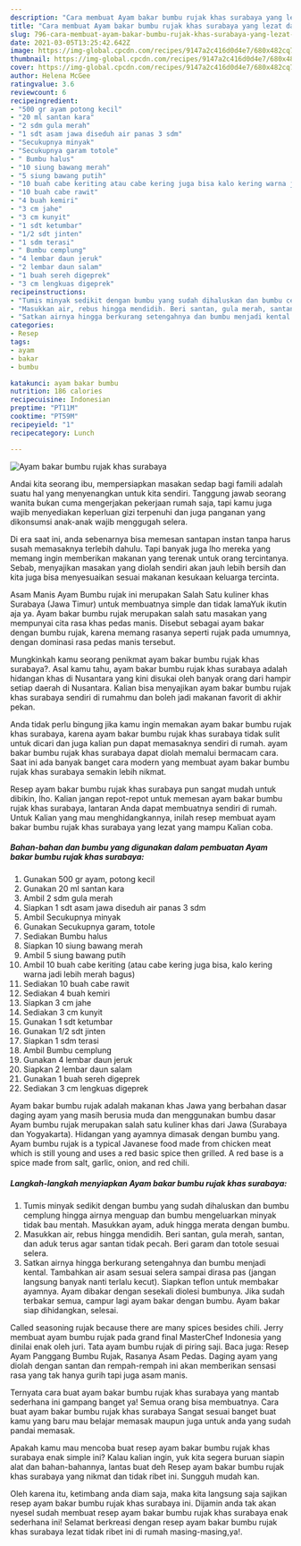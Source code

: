 ```yaml
---
description: "Cara membuat Ayam bakar bumbu rujak khas surabaya yang lezat dan Mudah Dibuat"
title: "Cara membuat Ayam bakar bumbu rujak khas surabaya yang lezat dan Mudah Dibuat"
slug: 796-cara-membuat-ayam-bakar-bumbu-rujak-khas-surabaya-yang-lezat-dan-mudah-dibuat
date: 2021-03-05T13:25:42.642Z
image: https://img-global.cpcdn.com/recipes/9147a2c416d0d4e7/680x482cq70/ayam-bakar-bumbu-rujak-khas-surabaya-foto-resep-utama.jpg
thumbnail: https://img-global.cpcdn.com/recipes/9147a2c416d0d4e7/680x482cq70/ayam-bakar-bumbu-rujak-khas-surabaya-foto-resep-utama.jpg
cover: https://img-global.cpcdn.com/recipes/9147a2c416d0d4e7/680x482cq70/ayam-bakar-bumbu-rujak-khas-surabaya-foto-resep-utama.jpg
author: Helena McGee
ratingvalue: 3.6
reviewcount: 6
recipeingredient:
- "500 gr ayam potong kecil"
- "20 ml santan kara"
- "2 sdm gula merah"
- "1 sdt asam jawa diseduh air panas 3 sdm"
- "Secukupnya minyak"
- "Secukupnya garam totole"
- " Bumbu halus"
- "10 siung bawang merah"
- "5 siung bawang putih"
- "10 buah cabe keriting atau cabe kering juga bisa kalo kering warna jadi lebih merah bagus"
- "10 buah cabe rawit"
- "4 buah kemiri"
- "3 cm jahe"
- "3 cm kunyit"
- "1 sdt ketumbar"
- "1/2 sdt jinten"
- "1 sdm terasi"
- " Bumbu cemplung"
- "4 lembar daun jeruk"
- "2 lembar daun salam"
- "1 buah sereh digeprek"
- "3 cm lengkuas digeprek"
recipeinstructions:
- "Tumis minyak sedikit dengan bumbu yang sudah dihaluskan dan bumbu cemplung hingga airnya menguap dan bumbu mengeluarkan minyak tidak bau mentah. Masukkan ayam, aduk hingga merata dengan bumbu."
- "Masukkan air, rebus hingga mendidih. Beri santan, gula merah, santan, dan aduk terus agar santan tidak pecah. Beri garam dan totole sesuai selera."
- "Satkan airnya hingga berkurang setengahnya dan bumbu menjadi kental. Tambahkan air asam sesuai selera sampai dirasa pas (jangan langsung banyak nanti terlalu kecut). Siapkan teflon untuk membakar ayamnya. Ayam dibakar dengan sesekali diolesi bumbunya. Jika sudah terbakar semua, campur lagi ayam bakar dengan bumbu. Ayam bakar siap dihidangkan, selesai."
categories:
- Resep
tags:
- ayam
- bakar
- bumbu

katakunci: ayam bakar bumbu 
nutrition: 186 calories
recipecuisine: Indonesian
preptime: "PT11M"
cooktime: "PT59M"
recipeyield: "1"
recipecategory: Lunch

---
```



![Ayam bakar bumbu rujak khas surabaya](https://img-global.cpcdn.com/recipes/9147a2c416d0d4e7/680x482cq70/ayam-bakar-bumbu-rujak-khas-surabaya-foto-resep-utama.jpg)

Andai kita seorang ibu, mempersiapkan masakan sedap bagi famili adalah suatu hal yang menyenangkan untuk kita sendiri. Tanggung jawab seorang  wanita bukan cuma mengerjakan pekerjaan rumah saja, tapi kamu juga wajib menyediakan keperluan gizi terpenuhi dan juga panganan yang dikonsumsi anak-anak wajib menggugah selera.

Di era  saat ini, anda sebenarnya bisa memesan santapan instan tanpa harus susah memasaknya terlebih dahulu. Tapi banyak juga lho mereka yang memang ingin memberikan makanan yang terenak untuk orang tercintanya. Sebab, menyajikan masakan yang diolah sendiri akan jauh lebih bersih dan kita juga bisa menyesuaikan sesuai makanan kesukaan keluarga tercinta. 

Asam Manis Ayam Bumbu rujak ini merupakan Salah Satu kuliner khas Surabaya (Jawa Timur) untuk membuatnya simple dan tidak lamaYuk ikutin aja ya. Ayam bakar bumbu rujak merupakan salah satu masakan yang mempunyai cita rasa khas pedas manis. Disebut sebagai ayam bakar dengan bumbu rujak, karena memang rasanya seperti rujak pada umumnya, dengan dominasi rasa pedas manis tersebut.

Mungkinkah kamu seorang penikmat ayam bakar bumbu rujak khas surabaya?. Asal kamu tahu, ayam bakar bumbu rujak khas surabaya adalah hidangan khas di Nusantara yang kini disukai oleh banyak orang dari hampir setiap daerah di Nusantara. Kalian bisa menyajikan ayam bakar bumbu rujak khas surabaya sendiri di rumahmu dan boleh jadi makanan favorit di akhir pekan.

Anda tidak perlu bingung jika kamu ingin memakan ayam bakar bumbu rujak khas surabaya, karena ayam bakar bumbu rujak khas surabaya tidak sulit untuk dicari dan juga kalian pun dapat memasaknya sendiri di rumah. ayam bakar bumbu rujak khas surabaya dapat diolah memalui bermacam cara. Saat ini ada banyak banget cara modern yang membuat ayam bakar bumbu rujak khas surabaya semakin lebih nikmat.

Resep ayam bakar bumbu rujak khas surabaya pun sangat mudah untuk dibikin, lho. Kalian jangan repot-repot untuk memesan ayam bakar bumbu rujak khas surabaya, lantaran Anda dapat membuatnya sendiri di rumah. Untuk Kalian yang mau menghidangkannya, inilah resep membuat ayam bakar bumbu rujak khas surabaya yang lezat yang mampu Kalian coba.

<!--inarticleads1-->

##### Bahan-bahan dan bumbu yang digunakan dalam pembuatan Ayam bakar bumbu rujak khas surabaya:

1. Gunakan 500 gr ayam, potong kecil
1. Gunakan 20 ml santan kara
1. Ambil 2 sdm gula merah
1. Siapkan 1 sdt asam jawa diseduh air panas 3 sdm
1. Ambil Secukupnya minyak
1. Gunakan Secukupnya garam, totole
1. Sediakan  Bumbu halus
1. Siapkan 10 siung bawang merah
1. Ambil 5 siung bawang putih
1. Ambil 10 buah cabe keriting (atau cabe kering juga bisa, kalo kering warna jadi lebih merah bagus)
1. Sediakan 10 buah cabe rawit
1. Sediakan 4 buah kemiri
1. Siapkan 3 cm jahe
1. Sediakan 3 cm kunyit
1. Gunakan 1 sdt ketumbar
1. Gunakan 1/2 sdt jinten
1. Siapkan 1 sdm terasi
1. Ambil  Bumbu cemplung
1. Gunakan 4 lembar daun jeruk
1. Siapkan 2 lembar daun salam
1. Gunakan 1 buah sereh digeprek
1. Sediakan 3 cm lengkuas digeprek


Ayam bakar bumbu rujak adalah makanan khas Jawa yang berbahan dasar daging ayam yang masih berusia muda dan menggunakan bumbu dasar Ayam bumbu rujak merupakan salah satu kuliner khas dari Jawa (Surabaya dan Yogyakarta). Hidangan yang ayamnya dimasak dengan bumbu yang. Ayam bumbu rujak is a typical Javanese food made from chicken meat which is still young and uses a red basic spice then grilled. A red base is a spice made from salt, garlic, onion, and red chili. 

<!--inarticleads2-->

##### Langkah-langkah menyiapkan Ayam bakar bumbu rujak khas surabaya:

1. Tumis minyak sedikit dengan bumbu yang sudah dihaluskan dan bumbu cemplung hingga airnya menguap dan bumbu mengeluarkan minyak tidak bau mentah. Masukkan ayam, aduk hingga merata dengan bumbu.
1. Masukkan air, rebus hingga mendidih. Beri santan, gula merah, santan, dan aduk terus agar santan tidak pecah. Beri garam dan totole sesuai selera.
1. Satkan airnya hingga berkurang setengahnya dan bumbu menjadi kental. Tambahkan air asam sesuai selera sampai dirasa pas (jangan langsung banyak nanti terlalu kecut). Siapkan teflon untuk membakar ayamnya. Ayam dibakar dengan sesekali diolesi bumbunya. Jika sudah terbakar semua, campur lagi ayam bakar dengan bumbu. Ayam bakar siap dihidangkan, selesai.


Called seasoning rujak because there are many spices besides chili. Jerry membuat ayam bumbu rujak pada grand final MasterChef Indonesia yang dinilai enak oleh juri. Tata ayam bumbu rujak di piring saji. Baca juga: Resep Ayam Panggang Bumbu Rujak, Rasanya Asam Pedas. Daging ayam yang diolah dengan santan dan rempah-rempah ini akan memberikan sensasi rasa yang tak hanya gurih tapi juga asam manis. 

Ternyata cara buat ayam bakar bumbu rujak khas surabaya yang mantab sederhana ini gampang banget ya! Semua orang bisa membuatnya. Cara buat ayam bakar bumbu rujak khas surabaya Sangat sesuai banget buat kamu yang baru mau belajar memasak maupun juga untuk anda yang sudah pandai memasak.

Apakah kamu mau mencoba buat resep ayam bakar bumbu rujak khas surabaya enak simple ini? Kalau kalian ingin, yuk kita segera buruan siapin alat dan bahan-bahannya, lantas buat deh Resep ayam bakar bumbu rujak khas surabaya yang nikmat dan tidak ribet ini. Sungguh mudah kan. 

Oleh karena itu, ketimbang anda diam saja, maka kita langsung saja sajikan resep ayam bakar bumbu rujak khas surabaya ini. Dijamin anda tak akan nyesel sudah membuat resep ayam bakar bumbu rujak khas surabaya enak sederhana ini! Selamat berkreasi dengan resep ayam bakar bumbu rujak khas surabaya lezat tidak ribet ini di rumah masing-masing,ya!.

